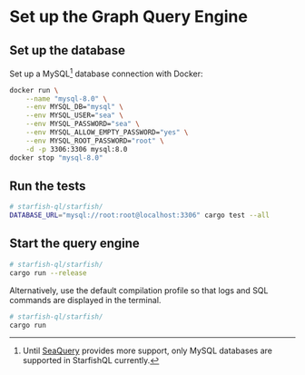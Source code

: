 # Set up the Graph Query Engine

## Set up the database

Set up a MySQL[^1] database connection with Docker:

```sh
docker run \
    --name "mysql-8.0" \
    --env MYSQL_DB="mysql" \
    --env MYSQL_USER="sea" \
    --env MYSQL_PASSWORD="sea" \
    --env MYSQL_ALLOW_EMPTY_PASSWORD="yes" \
    --env MYSQL_ROOT_PASSWORD="root" \
    -d -p 3306:3306 mysql:8.0
docker stop "mysql-8.0"
```

## Run the tests

```sh
# starfish-ql/starfish/
DATABASE_URL="mysql://root:root@localhost:3306" cargo test --all
```

## Start the query engine

```sh
# starfish-ql/starfish/
cargo run --release
```

Alternatively, use the default compilation profile so that logs and SQL commands are displayed in the terminal.

```sh
# starfish-ql/starfish/
cargo run
```

[^1]: Until [SeaQuery](https://crates.io/crates/sea-query) provides more support, only MySQL databases are supported in StarfishQL currently.
